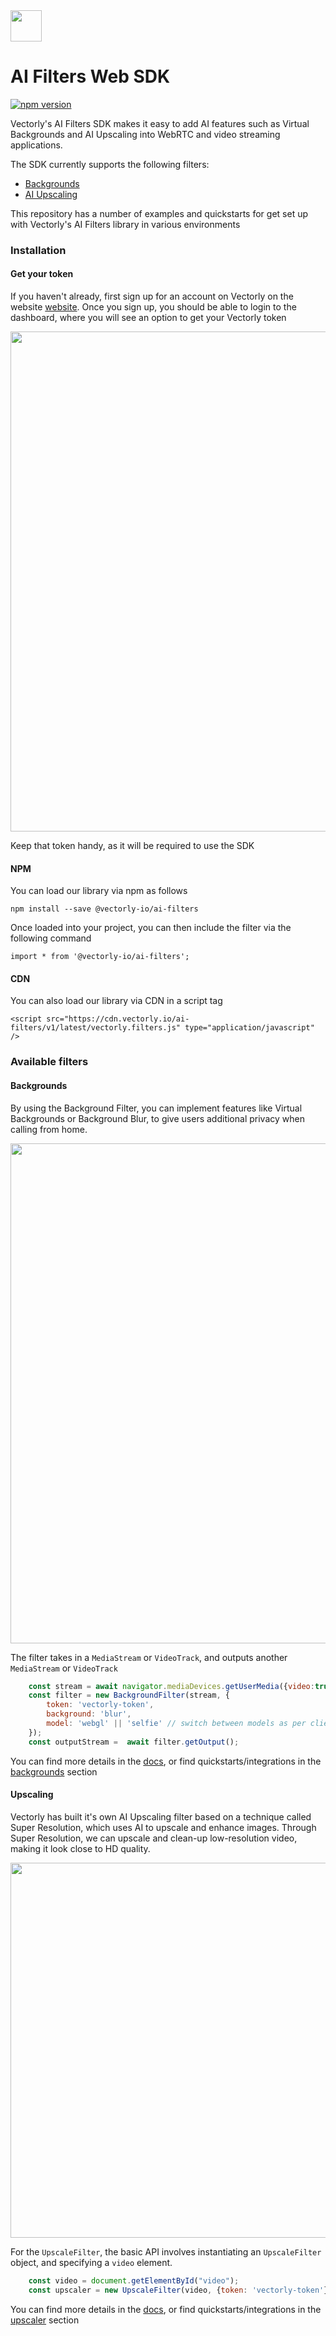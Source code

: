 <img src="https://user-images.githubusercontent.com/5678502/134426534-effa11ab-2048-4d1f-85b0-d3355bce04f5.png" height="50" >

# AI Filters Web SDK

[![npm version](https://badge.fury.io/js/@vectorly-io%2Fai-filters.svg)](https://badge.fury.io/js/@vectorly-io%2Fai-filters)

Vectorly's AI Filters SDK makes it easy to add AI features such as Virtual Backgrounds and AI Upscaling into WebRTC and video streaming applications.

The SDK currently supports the following filters:
* [Backgrounds](#backgrounds)
* [AI Upscaling](#upscaling)


This repository has a number of examples and quickstarts for get set up with Vectorly's AI Filters library in various environments

### Installation

#### Get your token
If you haven't already, first sign up for an account on Vectorly on the website [website](https://ai-filters.vectorly.io/#/signup). Once you sign up, you should be able to login to the dashboard, where you will see an option to get your Vectorly token

<img src="https://user-images.githubusercontent.com/5678502/134422770-9c73bf82-dc78-4c18-bfc2-73cd507b5480.png" width="800" >

Keep that token handy, as it will be required to use the SDK

#### NPM

You can load our library via npm as follows

    npm install --save @vectorly-io/ai-filters

Once loaded into your project, you can then include the filter via the following command

    import * from '@vectorly-io/ai-filters';

#### CDN

You can also load our library via CDN in a script tag

    <script src="https://cdn.vectorly.io/ai-filters/v1/latest/vectorly.filters.js" type="application/javascript" />

### Available filters


#### Backgrounds

By using the Background Filter, you can implement features like Virtual Backgrounds or Background Blur, to give users additional privacy when calling from home. 

<img src="https://user-images.githubusercontent.com/5678502/134424415-71ff7fce-bf38-4062-8570-78960d5ba808.png" width="800" >

The filter takes in a `MediaStream` or `VideoTrack`, and outputs another `MediaStream` or `VideoTrack`
```javascript
    const stream = await navigator.mediaDevices.getUserMedia({video:true, audio:true});
    const filter = new BackgroundFilter(stream, {
        token: 'vectorly-token', 
        background: 'blur',
        model: 'webgl' || 'selfie' // switch between models as per client device performance; read more here: https://vectorly.io/docs/docs-page.html#item-webgl-model
    });
    const outputStream =  await filter.getOutput();
```


You can find more details in the [docs](https://vectorly.io/docs/docs-page.html#section-background), or find quickstarts/integrations in the [backgrounds](/background) section

#### Upscaling 

Vectorly has built it's own AI Upscaling filter based on a technique called Super Resolution, which uses AI to upscale and enhance images. Through Super Resolution, we can upscale and clean-up low-resolution video, making it look close to HD quality.

<img src="https://user-images.githubusercontent.com/5678502/134424900-b3bf24f0-85aa-42e8-abd2-366940150d73.png" width="600" >


For the `UpscaleFilter`, the basic API involves instantiating an `UpscaleFilter` object, and specifying a `video` element.
```javascript
    const video = document.getElementById("video");
    const upscaler = new UpscaleFilter(video, {token: 'vectorly-token'});
```

You can find more details in the [docs](https://vectorly.io/docs/docs-page.html#section-upscaling), or find quickstarts/integrations in the [upscaler](/upscaler) section




